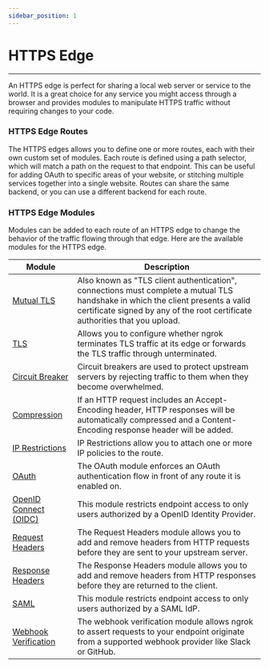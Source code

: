 ```yaml
---
sidebar_position: 1
---
```


# HTTPS Edge
----------------

An HTTPS edge is perfect for sharing a local web server or service to the world. It is a great choice for any service you might access through a browser and provides modules to manipulate HTTPS traffic without requiring changes to your code.

### HTTPS Edge Routes

The HTTPS edges allows you to define one or more routes, each with their own custom set of modules. Each route is defined using a path selector, which will match a path on the request to that endpoint. This can be useful for adding OAuth to specific areas of your website, or stitching multiple services together into a single website. Routes can share the same backend, or you can use a different backend for each route.

### HTTPS Edge Modules

Modules can be added to each route of an HTTPS edge to change the behavior of the traffic flowing through that edge. Here are the available modules for the HTTPS edge.

| Module | Description |
| --- | --- |
| [Mutual TLS](/cloud-edge/modules/mutual-tls) | Also known as "TLS client authentication", connections must complete a mutual TLS handshake in which the client presents a valid certificate signed by any of the root certificate authorities that you upload. |
| [TLS](/cloud-edge/modules/tls-termination) | Allows you to configure whether ngrok terminates TLS traffic at its edge or forwards the TLS traffic through unterminated. |
| [Circuit Breaker](/cloud-edge/modules/circuit-breaker) | Circuit breakers are used to protect upstream servers by rejecting traffic to them when they become overwhelmed. |
| [Compression](/cloud-edge/modules/compression) | If an HTTP request includes an Accept-Encoding header, HTTP responses will be automatically compressed and a Content-Encoding response header will be added. |
| [IP Restrictions](/cloud-edge/modules/ip-restrictions) | IP Restrictions allow you to attach one or more IP policies to the route. |
| [OAuth](/cloud-edge/modules/oauth) | The OAuth module enforces an OAuth authentication flow in front of any route it is enabled on. |
| [OpenID Connect (OIDC)](/cloud-edge/modules/openid-connect) | This module restricts endpoint access to only users authorized by a OpenID Identity Provider. |
| [Request Headers](/cloud-edge/modules/request-headers) | The Request Headers module allows you to add and remove headers from HTTP requests before they are sent to your upstream server. |
| [Response Headers](/cloud-edge/modules/response-headers) | The Response Headers module allows you to add and remove headers from HTTP responses before they are returned to the client. |
| [SAML](/cloud-edge/modules/saml) | This module restricts endpoint access to only users authorized by a SAML IdP. |
| [Webhook Verification](/cloud-edge/modules/webhook-verification) | The webhook verification module allows ngrok to assert requests to your endpoint originate from a supported webhook provider like Slack or GitHub. |

